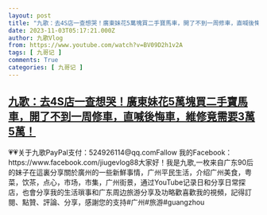 ```yaml
---
layout: post
title: "九歌：去4S店一查想哭！廣東妹花5萬塊買二手寶馬車，開了不到一周修車，直喊後悔車，維修竟需要3萬5萬！"
date: 2023-11-03T05:17:21.000Z
author: 九歌Vlog
from: https://www.youtube.com/watch?v=BV09D2h1v2A
tags: [ 九哥记 ]
comments: True
categories: [ 九哥记 ]
---
```

<!--1698988641000-->
[九歌：去4S店一查想哭！廣東妹花5萬塊買二手寶馬車，開了不到一周修車，直喊後悔車，維修竟需要3萬5萬！](https://www.youtube.com/watch?v=BV09D2h1v2A)
------

<div>
💗💗关于九歌PayPal支付：524926114@qq.comFallow 我的Facebook：https://www.facebook.com/jiugevlog88大家好！我是九歌,一枚来自广东90后的妹子在這裏分享關於廣州的一些新鮮事情，广州平民生活，介绍广州美食，粤菜，饮茶，点心，市场，市集，广州街景，通过YouTube记录日和分享日常探店，也會分享我的生活瑣事和广东周边旅游分享及功略歡喜歡我的視頻，記得訂閱、點贊、評論、分享，感謝您的支持#广州#旅游#guangzhou
</div>
